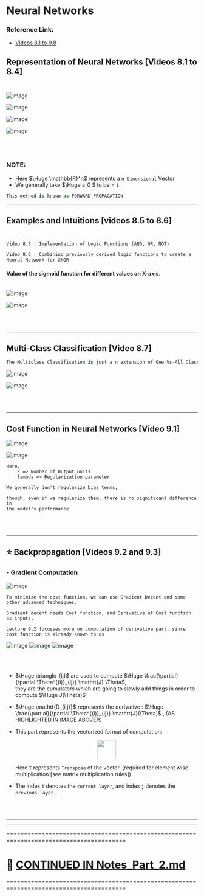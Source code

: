 # Neural Networks

### Reference Link:
- [Videos 8.1 to 9.8](https://www.youtube.com/playlist?list=PLLssT5z_DsK-h9vYZkQkYNWcItqhlRJLN)



## Representation of Neural Networks  [Videos 8.1 to 8.4]<br><br>

![image](https://user-images.githubusercontent.com/76818035/175895433-3308fb0b-ae37-479d-8cdc-9bdca61682ba.png)

![image](https://user-images.githubusercontent.com/76818035/175895976-7cf50f4b-f2b7-4d84-89fd-c43f78d485d8.png)

![image](https://user-images.githubusercontent.com/76818035/175896691-281d5a64-b729-476c-be33-85b978e39a2b.png)

![image](https://user-images.githubusercontent.com/76818035/175969431-512e63d1-9600-42cc-aee4-1d675c6b18bf.png)

<br><br>

### NOTE: 
- Here $\Huge \mathbb{R}^n$ represents a `n-Dimensional` Vector
- We generally take  $\Huge a_0 $ to be = `1`

```py
This method is known as FORWARD PROPAGATION
```
<hr>

## Examples and Intuitions [videos 8.5 to 8.6] <br><br>

```
Video 8.5 : Implementation of Logic Functions (AND, OR, NOT)

Video 8.6 : Combining previously derived logic functions to create a Neural Network for XNOR
```
#### Value of the sigmoid function for different values on X-axis. <br><br>
![image](https://user-images.githubusercontent.com/76818035/175979514-cb7d2450-63cc-4b97-b37a-1247cceb51d2.png)


![image](https://user-images.githubusercontent.com/76818035/175979380-cf2324a8-8d6f-425d-a385-8e842874c1f1.png)

<br><br><hr>

## Multi-Class Classification [Video 8.7]

```py
The Multiclass Classification is just a n extension of One-Vs-All Classification.
```

![image](https://user-images.githubusercontent.com/76818035/175981966-9e56155b-fc1b-4317-a781-741459721ead.png)

![image](https://user-images.githubusercontent.com/76818035/175982236-c94010f8-5b17-4eef-8e88-75e3b7cec06b.png)

<br><br><hr>

## Cost Function in Neural Networks [Video 9.1]

![image](https://user-images.githubusercontent.com/76818035/175983816-8bd9584e-f125-4815-a068-a3867bb4bec4.png)

![image](https://user-images.githubusercontent.com/76818035/175986815-8ef99151-4714-4d37-bf2b-04ea750b6751.png)

```
Here, 
    K => Number of Output units
    lambda => Regularization parameter

We generally don't regularize bias terms, 

though, even if we regularize them, there is no significant difference in
the model's performance
```
<br><br><hr>

## :star: Backpropagation [Videos 9.2 and 9.3]

### - Gradient Computation

![image](https://user-images.githubusercontent.com/76818035/176029557-e479c239-b286-4299-956e-dbe7cf0a3bc3.png)

```
To minimize the cost function, we can use Gradient Decent and some other advanced techniques.

Gradient decent needs Cost function, and Derivative of Cost function as inputs.

Lecture 9.2 focusses more on computation of derivative part, since cost function is already known to us
```

![image](https://user-images.githubusercontent.com/76818035/176023718-269339c0-f187-49be-aab4-084416256f11.png)
![image](https://user-images.githubusercontent.com/76818035/176025500-a55bc72a-aee4-4f0e-9a48-958c65715948.png)
![image](https://user-images.githubusercontent.com/76818035/176029685-2b16fadd-8493-46ea-bd96-28af1caa16f6.png)

<br><br>
- $\Huge \triangle_{ij}$ are used to compute $\Huge \frac{\partial}{\partial \Theta^{(l)}_{ij}} \mathtt{J} \Theta$, <br>
  they are the cumulators which are going to slowly add things in order to compute $\Huge J(\Theta)$

- $\Huge \mathtt{D_{i,j}}$ represents the derivative : $\Huge \frac{\partial}{\partial \Theta^{(l)}_{ij}} \mathtt{J}(\Theta)$ , 
  (AS HIGHLIGHTED IN IMAGE ABOVE)$
  
- This part represents the vectorized format of computation: 
  <p align = 'center'> <img src = 'https://user-images.githubusercontent.com/76818035/176031687-bd8106a8-ac08-486f-bb26-181f9adacd46.png' height = 50px></p>
  
  Here `T` represents `Transpose` of the vector. (required for element wise multiplication [see matrix multiplication rules])

- The index `i` denotes the `current layer`, and index `j` denotes the `previous layer`.
  
  
<br><br><hr><hr>

========================================================================================
# 🌟 [CONTINUED IN Notes_Part_2.md](https://github.com/HridayAg0102/Summer-Analytics-2022/blob/main/Week_5/Neural_Networks/Notes_Part_2.md)
========================================================================================



